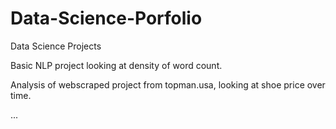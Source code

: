 # Data-Science-Porfolio
Data Science Projects

Basic NLP project looking at density of word count.

Analysis of webscraped project from topman.usa, looking at shoe price over time.

...

